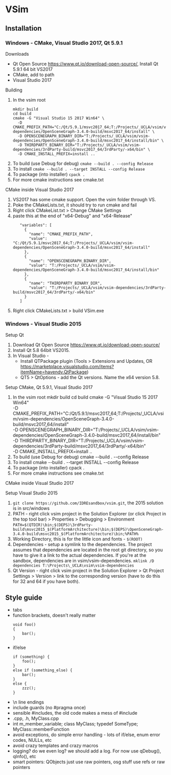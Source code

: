
# VSim

## Installation

### Windows - CMake, Visual Studio 2017, Qt 5.9.1

Downloads

 - Qt Open Source https://www.qt.io/download-open-source/, Install Qt 5.9.1 64 bit VS2017
 - CMake, add to path
 - Visual Studio 2017

Building

 1. In the vsim root
 	```
	mkdir build
	cd build
	cmake -G "Visual Studio 15 2017 Win64" \
	  -D CMAKE_PREFIX_PATH="C:/Qt/5.9.1/msvc2017_64;T:/Projects/_UCLA/vsim/vsim-dependencies/OpenSceneGraph-3.4.0-build/msvc2017_64/install" \
	  -D OPENSCENEGRAPH_BINARY_DIR="T:/Projects/_UCLA/vsim/vsim-dependencies/OpenSceneGraph-3.4.0-build/msvc2017_64/install/bin" \
	  -D THIRDPARTY_BINARY_DIR="T:/Projects/_UCLA/vsim/vsim-dependencies/3rdParty-build/msvc2017_64/3rdParty/-x64/bin" \
	  -D CMAKE_INSTALL_PREFIX=install ..
	  ```
 2. To build (use Debug for debug)
	`cmake --build . --config Release`
 3. To install
	`cmake --build . --target INSTALL --config Release`
 4. To package (into installer)
	`cpack .`
 5. For more cmake instructions see cmake.txt

CMake inside Visual Studio 2017

 1. VS2017 has some cmake support. Open the vsim folder through VS.
 2. Poke the CMakeLists.txt, it should try to run cmake and fail
 3. Right click CMakeList.txt > Change CMake Settings
 4. paste this at the end of "x64-Debug" and "x64-Release"
     ````
        "variables": [
          {
            "name": "CMAKE_PREFIX_PATH",
            "value": "C:/Qt/5.9.1/msvc2017_64;T:/Projects/_UCLA/vsim/vsim-dependencies/OpenSceneGraph-3.4.0-build/msvc2017_64/install"
          },
          {
            "name": "OPENSCENEGRAPH_BINARY_DIR",
            "value": "T:/Projects/_UCLA/vsim/vsim-dependencies/OpenSceneGraph-3.4.0-build/msvc2017_64/install/bin"
          },
          {
            "name": "THIRDPARTY_BINARY_DIR",
            "value": "T:/Projects/_UCLA/vsim/vsim-dependencies/3rdParty-build/msvc2017_64/3rdParty/-x64/bin"
          }
        ]
    ````
 5. Right click CMakeLists.txt > build VSim.exe
 
### Windows - Visual Studio 2015

Setup Qt

1. Download Qt Open Source https://www.qt.io/download-open-source/
2. Install Qt 5.8 64bit VS2015.
3. In Visual Studio - 
	- Install QTPackage plugin (Tools > Extensions and Updates, OR https://marketplace.visualstudio.com/items?itemName=havendv.QtPackage)
	- QT5 > QtOptions - add the Qt versions. Name the x64 version 5.8.

Setup CMake, Qt 5.9.1, Visual Studio 2017

1. In the vsim root
	mkdir build
	cd build
	cmake -G "Visual Studio 15 2017 Win64" \
	  -D CMAKE_PREFIX_PATH="C:/Qt/5.9.1/msvc2017_64;T:/Projects/_UCLA/vsim/vsim-dependencies/OpenSceneGraph-3.4.0-build/msvc2017_64/install" \
	  -D OPENSCENEGRAPH_BINARY_DIR="T:/Projects/_UCLA/vsim/vsim-dependencies/OpenSceneGraph-3.4.0-build/msvc2017_64/install/bin" \
	  -D THIRDPARTY_BINARY_DIR="T:/Projects/_UCLA/vsim/vsim-dependencies/3rdParty-build/msvc2017_64/3rdParty/-x64/bin" \
	  -D CMAKE_INSTALL_PREFIX=install ..
2. To build (use Debug for debug)
	cmake --build . --config Release
3. To install
	cmake --build . --target INSTALL --config Release
4. To package (into installer)
	cpack .
5. For more cmake instructions see cmake.txt

CMake inside Visual Studio 2017



Setup Visual Studio 2015

1. `git clone https://github.com/IDREsandbox/vsim.git`, the 2015 solution is in src/windows
2. PATH - right click vsim project in the Solution Explorer (or click Project in the top tool bar) > Properties > Debugging > Environment 
	`PATH=$(QTDIR)\bin;$(DEPS)\3rdParty-build\msvc2015_$(PlatformArchitecture)\bin;$(DEPS)\OpenSceneGraph-3.4.0-build\msvc2015_$(PlatformArchitecture)\bin;%PATH%`
3. Working Directory, this is for the little icon and fonts - `$(ROOT)`
4. Dependencies - setup a symlink to the dependencies. The project assumes that dependencies are located in the root git directory, so you have to give it a link to the actual dependencies. If you're at the sandbox, dependencies are in vsim/vsim-dependencies.
	`mklink /D dependencies T:\Projects\_UCLA\vsim\vsim-dependencies`
5. Qt Version - right click vsim project in the Solution Explorer > Qt Project Settings > Version > link to the corresponding version (have to do this for 32 and 64 if you have both). 





## Style guide

- tabs
- function brackets, doesn't really matter
	```
	void foo()
	{
		bar();
	}
- if/else
	```
	if (something) {
		foo();
	} 
	else if (something_else) {
		bar();
	} 
	else {
		zzz();
	}
- \\n line endings
- include guards (no #pragma once)
- sensible #includes, the old code makes a mess of #include
- .cpp, .h, MyClass.cpp
- int m_member_variable; class MyClass; typedef SomeType; MyClass::memberFunction
- avoid exceptions, do simple error handling - lots of if/else, enum error codes, NULLs, etc
- avoid crazy templates and crazy macros
- logging? do we even log? we should add a log. For now use qDebug(), qInfo(), etc
- smart pointers: QObjects just use raw pointers, osg stuff use refs or raw pointers
